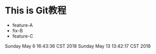 # This is Git教程

 - feature-A
 - fix-B
 - feature-C


Sunday May  6 16:43:36 CST 2018
Sunday May 13 13:42:17 CST 2018
